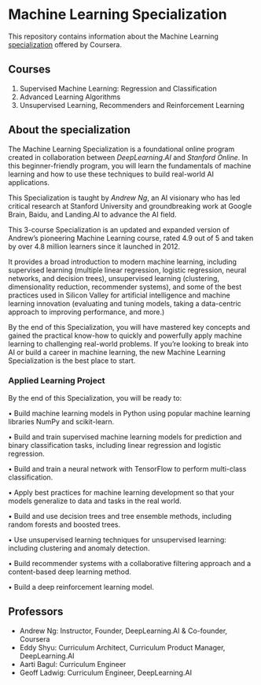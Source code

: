 # Machine Learning Specialization
This repository contains information about the Machine Learning [specialization](https://www.coursera.org/specializations/machine-learning-introduction) offered by Coursera.

## Courses

1) Supervised Machine Learning: Regression and Classification
2) Advanced Learning Algorithms
3) Unsupervised Learning, Recommenders and Reinforcement Learning

## About the specialization

The Machine Learning Specialization is a foundational online program created in collaboration between *DeepLearning.AI* and *Stanford Online*. 
In this beginner-friendly program, you will learn the fundamentals of machine learning and how to use these techniques to build real-world AI applications. 

This Specialization is taught by *Andrew Ng*, an AI visionary who has led critical research at Stanford University and groundbreaking work at Google Brain, Baidu, and Landing.AI to advance the AI field.

This 3-course Specialization is an updated and expanded version of Andrew’s pioneering Machine Learning course, rated 4.9 out of 5 and taken by over 4.8 million learners since it launched in 2012. 

It provides a broad introduction to modern machine learning, including supervised learning (multiple linear regression, logistic regression, neural networks, and decision trees), unsupervised learning (clustering, dimensionality reduction, recommender systems), and some of the best practices used in Silicon Valley for artificial intelligence and machine learning innovation (evaluating and tuning models, taking a data-centric approach to improving performance, and more.)

By the end of this Specialization, you will have mastered key concepts and gained the practical know-how to quickly and powerfully apply machine learning to challenging real-world problems. If you’re looking to break into AI or build a career in machine learning, the new Machine Learning Specialization is the best place to start.

### Applied Learning Project

By the end of this Specialization, you will be ready to:

• Build machine learning models in Python using popular machine learning libraries NumPy and scikit-learn.

• Build and train supervised machine learning models for prediction and binary classification tasks, including linear regression and logistic regression.

• Build and train a neural network with TensorFlow to perform multi-class classification.

• Apply best practices for machine learning development so that your models generalize to data and tasks in the real world.

• Build and use decision trees and tree ensemble methods, including random forests and boosted trees.

• Use unsupervised learning techniques for unsupervised learning: including clustering and anomaly detection.

• Build recommender systems with a collaborative filtering approach and a content-based deep learning method.

• Build a deep reinforcement learning model.

## Professors

- Andrew Ng: Instructor, Founder, DeepLearning.AI & Co-founder, Coursera
- Eddy Shyu: Curriculum Architect, Curriculum Product Manager, DeepLearning.AI
- Aarti Bagul: Curriculum Engineer
- Geoff Ladwig: Curriculum Engineer, DeepLearning.AI